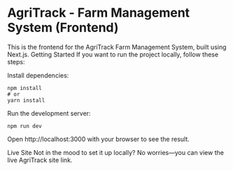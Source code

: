 # AgriTrack - Farm Management System (Frontend)
This is the frontend for the AgriTrack Farm Management System, built using Next.js.
Getting Started
If you want to run the project locally, follow these steps:

Install dependencies:

```
npm install
# or
yarn install
```
Run the development server:

```
npm run dev
```
Open http://localhost:3000 with your browser to see the result.

Live Site
Not in the mood to set it up locally? No worries—you can view the live AgriTrack site link.

